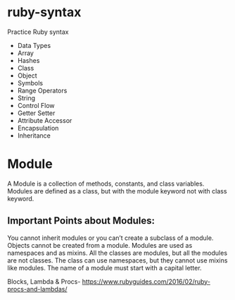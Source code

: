 # ruby-syntax
Practice Ruby syntax
- Data Types
- Array
- Hashes
- Class
- Object
- Symbols
- Range Operators
- String
- Control Flow
- Getter Setter
- Attribute Accessor
- Encapsulation
- Inheritance
# Module

A Module is a collection of methods, constants, and class variables. Modules are defined as a class, but with the module keyword not with class keyword.

## Important Points about Modules:

You cannot inherit modules or you can’t create a subclass of a module.
Objects cannot be created from a module.
Modules are used as namespaces and as mixins.
All the classes are modules, but all the modules are not classes.
The class can use namespaces, but they cannot use mixins like modules.
The name of a module must start with a capital letter.

Blocks, Lambda & Procs- https://www.rubyguides.com/2016/02/ruby-procs-and-lambdas/
